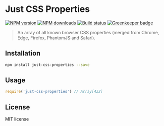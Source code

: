 # Just CSS Properties

[![NPM version][npm-image]][npm-url]
[![NPM downloads][downloads-image]][downloads-url]
[![Build status][travis-image]][travis-url]
[![Greenkeeper badge](https://badges.greenkeeper.io/blakeembrey/just-css-properties.svg)](https://greenkeeper.io/)

> An array of all known browser CSS properties (merged from Chrome, Edge, Firefox, PhantomJS and Safari).

## Installation

```sh
npm install just-css-properties --save
```

## Usage

```js
require('just-css-properties') // Array[432]
```

## License

MIT license

[npm-image]: https://img.shields.io/npm/v/just-css-properties.svg?style=flat
[npm-url]: https://npmjs.org/package/just-css-properties
[downloads-image]: https://img.shields.io/npm/dm/just-css-properties.svg?style=flat
[downloads-url]: https://npmjs.org/package/just-css-properties
[travis-image]: https://img.shields.io/travis/blakeembrey/just-css-properties.svg?style=flat
[travis-url]: https://travis-ci.org/blakeembrey/just-css-properties
